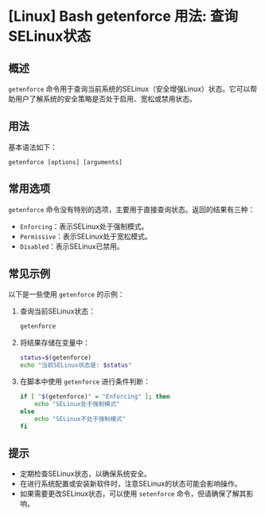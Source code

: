 # [Linux] Bash getenforce 用法: 查询SELinux状态

## 概述
`getenforce` 命令用于查询当前系统的SELinux（安全增强Linux）状态。它可以帮助用户了解系统的安全策略是否处于启用、宽松或禁用状态。

## 用法
基本语法如下：
```
getenforce [options] [arguments]
```

## 常用选项
`getenforce` 命令没有特别的选项，主要用于直接查询状态。返回的结果有三种：
- `Enforcing`：表示SELinux处于强制模式。
- `Permissive`：表示SELinux处于宽松模式。
- `Disabled`：表示SELinux已禁用。

## 常见示例
以下是一些使用 `getenforce` 的示例：

1. 查询当前SELinux状态：
   ```bash
   getenforce
   ```

2. 将结果存储在变量中：
   ```bash
   status=$(getenforce)
   echo "当前SELinux状态是: $status"
   ```

3. 在脚本中使用 `getenforce` 进行条件判断：
   ```bash
   if [ "$(getenforce)" = "Enforcing" ]; then
       echo "SELinux处于强制模式"
   else
       echo "SELinux不处于强制模式"
   fi
   ```

## 提示
- 定期检查SELinux状态，以确保系统安全。
- 在进行系统配置或安装新软件时，注意SELinux的状态可能会影响操作。
- 如果需要更改SELinux状态，可以使用 `setenforce` 命令，但请确保了解其影响。